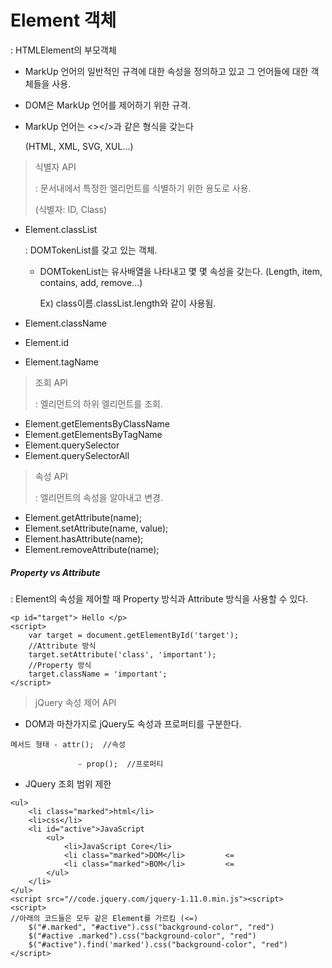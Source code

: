 # Element 객체

: HTMLElement의 부모객체

- MarkUp 언어의 일반적인 규격에 대한 속성을 정의하고 있고 그 언어들에 대한 객체들을 사용.

- DOM은 MarkUp 언어를 제어하기 위한 규격.

- MarkUp 언어는 <></>과 같은 형식을 갖는다

  (HTML, XML, SVG, XUL...)

> 식별자 API
>
> : 문서내에서 특정한 엘리먼트를 식별하기 위한 용도로 사용.
>
> (식별자: ID, Class)

- Element.classList

  : DOMTokenList를 갖고 있는 객체.

   - DOMTokenList는 유사배열을 나타내고 몇 몇 속성을 갖는다. (Length, item, contains, add, remove...)

     Ex) class이름.classList.length와 같이 사용됨.

- Element.className

- Element.id

- Element.tagName

> 조회 API
>
> : 엘리먼트의 하위 엘리먼트를 조회.

- Element.getElementsByClassName
- Element.getElementsByTagName
- Element.querySelector
- Element.querySelectorAll

> 속성 API
>
> : 엘리먼트의 속성을 알아내고 변경.

- Element.getAttribute(name);
- Element.setAttribute(name, value);
- Element.hasAttribute(name);
- Element.removeAttribute(name);

##### Property vs Attribute

: Element의 속성을 제어할 때 Property 방식과 Attribute 방식을 사용할 수 있다.

```
<p id="target"> Hello </p>
<script>
	var target = document.getElementById('target');
	//Attribute 방식
	target.setAttribute('class', 'important');
	//Property 방식
	target.className = 'important';
</script>
```

> jQuery 속성 제어 API

- DOM과 마찬가지로 jQuery도 속성과 프로퍼티를 구분한다.

```
메서드 형태 - attr();  //속성

			   - prop();  //프로퍼티
```

- JQuery 조회 범위 제한

```
<ul>
	<li class="marked">html</li>
	<li>css</li>
	<li id="active">JavaScript
		<ul>
			<li>JavaScript Core</li>
			<li class="marked">DOM</li>			<=
			<li class="marked">BOM</li>			<=
		</ul>
	</li>
</ul>
<script src="//code.jquery.com/jquery-1.11.0.min.js"><script>
<script>
//아래의 코드들은 모두 같은 Element를 가르킴 (<=)
	$("#.marked", "#active").css("background-color", "red")
	$("#active .marked").css("background-color", "red")
	$("#active").find('marked').css("background-color", "red")
</script>
```

